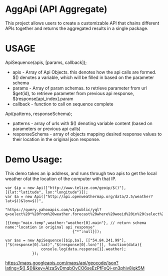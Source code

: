 # AggApi (API Aggregate)
This project allows users to create a customizable API that chains different APIs together and returns the aggregated results in a single package.

# USAGE
ApiSequence(apis, [params, callback]);
 * apis - Array of Api Objects. this denotes how the api calls are formed. $() denotes a variable, which will be filled in based on the parameter schema
 * params - Array of param schemas. to retrieve parameter from url $get(id), to retrieve parameter from previous api response, $(response[api_index].param 
 * callback - function to call on sequence complete

Api(patterns, responseSchema);
 * patterns - array of urls with $() denoting variable content (based on parameters or previous api calls)
 * responseSchema - array of objects mapping desired response values to their location in the original json response.

# Demo Usage:
This demo takes an ip address, and runs through two apis to get the local weather ofat the location of the computer with that IP.

```
var $ip = new Api(["http://www.telize.com/geoip/$()"], [{lat:"latitude", lon:"longitude"}]);
var $a = new Api(["http://api.openweathermap.org/data/2.5/weather?lat=$()&lon=$()", 
                              "https://query.yahooapis.com/v1/public/yql?q=select%20*%20from%20weather.forecast%20where%20woeid%20in%20(select%20woeid%20from%20geo.places(1)%20where%20text%3D%22nome%2C%20ak%22)&format=json&env=store%3A%2F%2Fdatatables.org%2Falltableswithkeys"],
                             [{temp:"main.temp",weather:"weather[0].main"}, // return schema name:"location in original api response"
                              {"*":null}]);

var $as = new ApiSequence([$ip,$a], [["54.84.241.99"], ["$(response[0].lat)","$(response[0].lon)"]], function(data){
                console.log(data.response[1].weather);
            });
```


https://maps.googleapis.com/maps/api/geocode/json?latlng=$(),$()&key=AIzaSyDmqbOvCO6seEzPfFoQi-xn3phiv8igk5M